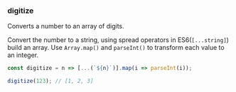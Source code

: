 ### digitize

Converts a number to an array of digits.

Convert the number to a string, using spread operators in ES6(`[...string]`) build an array.
Use `Array.map()` and `parseInt()` to transform each value to an integer.

```js
const digitize = n => [...(`${n}`)].map(i => parseInt(i));
```

```js
digitize(123); // [1, 2, 3]
```
